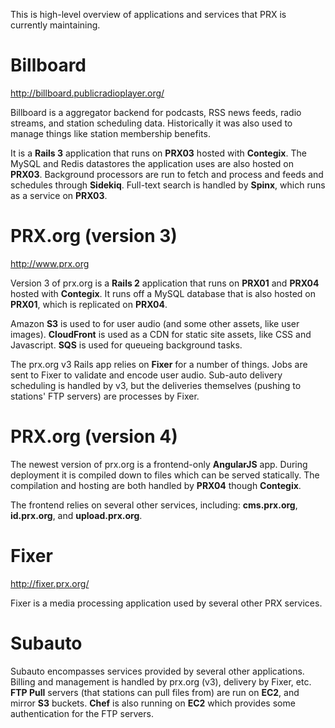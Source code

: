 This is high-level overview of applications and services that PRX is currently maintaining. 

# Billboard

http://billboard.publicradioplayer.org/

Billboard is a aggregator backend for podcasts, RSS news feeds, radio streams, and station scheduling data. Historically it was also used to manage things like station membership benefits.

It is a **Rails 3** application that runs on **PRX03** hosted with **Contegix**. The MySQL and Redis datastores the application uses are also hosted on **PRX03**. Background processors are run to fetch and process and feeds and schedules through **Sidekiq**. Full-text search is handled by **Spinx**, which runs as a service on **PRX03**.

# PRX.org (version 3)

http://www.prx.org

Version 3 of prx.org is a **Rails 2** application that runs on **PRX01** and **PRX04** hosted with **Contegix**. It runs off a MySQL database that is also hosted on **PRX01**, which is replicated on **PRX04**.

Amazon **S3** is used to for user audio (and some other assets, like user images). **CloudFront** is used as a CDN for static site assets, like CSS and Javascript. **SQS** is used for queueing background tasks.

The prx.org v3 Rails app relies on **Fixer** for a number of things. Jobs are sent to Fixer to validate and encode user audio. Sub-auto delivery scheduling is handled by v3, but the deliveries themselves (pushing to stations' FTP servers) are processes by Fixer. 

# PRX.org (version 4)

The newest version of prx.org is a frontend-only **AngularJS** app. During deployment it is compiled down to files which can be served statically. The compilation and hosting are both handled by **PRX04** though **Contegix**.

The frontend relies on several other services, including: **cms.prx.org**, **id.prx.org**, and **upload.prx.org**.

# Fixer

http://fixer.prx.org/

Fixer is a media processing application used by several other PRX services. 

# Subauto

Subauto encompasses services provided by several other applications. Billing and management is handled by prx.org (v3), delivery by Fixer, etc. **FTP Pull** servers (that stations can pull files from) are run on **EC2**, and mirror **S3** buckets. **Chef** is also running on **EC2** which provides some authentication for the FTP servers.


